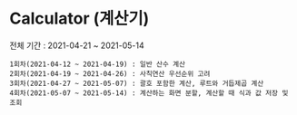 # Calculator (계산기)

전체 기간 : 2021-04-21 ~ 2021-05-14

```
1회차(2021-04-12 ~ 2021-04-19) : 일반 산수 계산  
2회차(2021-04-19 ~ 2021-04-26) : 사칙연산 우선순위 고려  
3회차(2021-04-27 ~ 2021-05-07) : 괄호 포함한 계산, 루트와 거듭제곱 계산  
4회차(2021-05-07 ~ 2021-05-14) : 계산하는 화면 분할, 계산할 때 식과 값 저장 및 조회  
```
